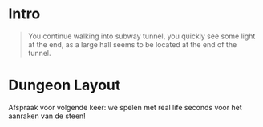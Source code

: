 # Intro
> You continue walking into subway tunnel, you quickly see some light at the end, as a large hall seems to be located at the end of the tunnel.

# Dungeon Layout


Afspraak voor volgende keer: we spelen met real life seconds voor het aanraken van de steen!